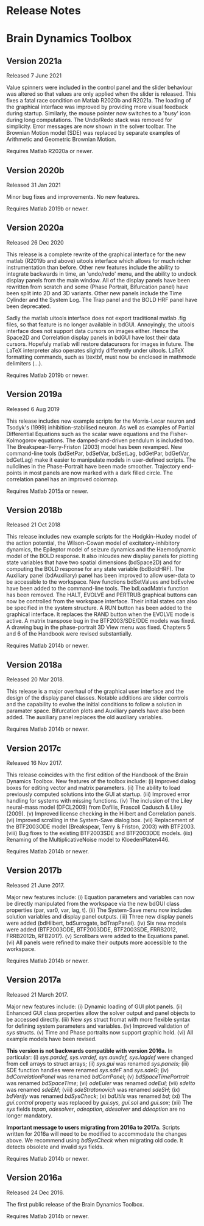 # Release Notes
# Brain Dynamics Toolbox

## Version 2021a
Released 7 June 2021

Value spinners were included in the control panel and the slider behaviour was altered so that values are only applied when the slider is released. This fixes a fatal race condition on Matlab R2020b and R2021a. The loading of the graphical interface was improved by providing more visual feedback during startup. Similarly, the mouse pointer now switches to a 'busy' icon during long computations. The Undo/Redo stack was removed for simplicity. Error messages are now shown in the solver toolbar. The Brownian Motion model (SDE) was replaced by separate examples of Arithmetic and Geometric Brownian Motion.

Requires Matlab R2020a or newer.


## Version 2020b
Released 31 Jan 2021

Minor bug fixes and improvements. No new features.

Requires Matlab 2019b or newer.

## Version 2020a
Released 26 Dec 2020

This release is a complete rewrite of the graphical interface for the new matlab (R2019b and above) uitools interface which allows for much richer instrumentation than before. Other new features include the ability to integrate backwards in time, an 'undo/redo' menu, and the ability to undock display panels from the main window. All of the display panels have been rewritten from scratch and some (Phase Portrait, Bifurcation panel) have been split into 2D and 3D variants. Other new panels include the Time Cylinder and the System Log. The Trap panel and the BOLD HRF panel have been deprecated.

Sadly the matlab uitools interface does not export traditional matlab .fig files, so that feature is no longer available in bdGUI. Annoyingly, the uitools interface does not support data cursors on images either. Hence the Space2D and Correlation display panels in bdGUI have lost their data cursors. Hopefuly matlab will restore datacursors for images in future. The LaTeX interpreter also operates slightly differently under uitools. LaTeX formatting commands, such as \textbf, must now be enclosed in mathmode delimiters ($...$).

Requires Matlab 2019b or newer.

## Version 2019a
Released 6 Aug 2019

This release includes new example scripts for the Morris-Lecar neuron and Tsodyk's (1999) inhibition-stabilised neuron. As well as examples of Partial Differential Equations such as the scalar wave equations and the Fisher-Kolmogorov equations. The damped-and-driven pendulum is included too. The Breakspear-Terry-Friston (2003) model has been revamped. New command-line tools (bdSetPar, bdSetVar, bdSetLag, bdGetPar, bdGetVar, bdGetLag) make it easier to manipulate models in user-defined scripts. The nullclines in the Phase-Portrait have been made smoother. Trajectory end-points in most panels are now marked with a dark filled circle. The correlation panel has an improved colormap.

Requires Matlab 2015a or newer.

## Version 2018b
Released 21 Oct 2018

This release includes new example scripts for the Hodgkin-Huxley model of the action potential, the Wilson-Cowan model of excitatory-inhibitory dynamics, the Epileptor model of seizure dynamics and the Haemodynamic model of the BOLD response. It also inlcudes new display panels for plotting state variables that have two spatial dimensions (bdSpace2D) and for computing the BOLD response for any state variable (bdBoldHRF). The Auxiliary panel (bdAuxiliary) panel has been improved to allow user-data to be accessible to the workspace. New functions bdSetValues and bdEvolve have been added to the command-line tools. The bdLoadMatrix function has been removed. The HALT, EVOLVE and PERTRUB graphical buttons can now be controlled from the workspace interface. Their initial states can also be specified in the system structure. A RUN button has been added to the graphical interface. It replaces the RAND button when the EVOLVE mode is active. A matrix transpose bug in the BTF2003/SDE/DDE models was fixed. A drawing bug in the phase-portrait 3D View menu was fixed. Chapters 5 and 6 of the Handbook were revised substantially.

Requires Matlab 2014b or newer.

## Version 2018a
Released 20 Mar 2018.

This release is a major overhaul of the graphical user interface and the design of the display panel classes. Notable additions are slider controls and the capability to evolve the initial conditions to follow a solution in paramater space. Bifurcation plots and Auxiliary panels have also been added. The auxiliary panel replaces the old auxiliary variables.

Requires Matlab 2014b or newer.

## Version 2017c
Released 16 Nov 2017.

This release coincides with the first edition of the Handbook of the Brain Dynamics Toolbox.
New features of the toolbox include:
(i) Improved dialog boxes for editing vector and matrix parameters.
(ii) The ability to load previously computed solutions into the GUI at startup.
(iii) Improved error handling for systems with missing functions.
(iv) The inclusion of the Liley neural-mass model (DFCL2009) from Dafilis, Frascoli Cadusch & Liley (2009).
(v)  Improved license checking in the Hilbert and Correlation panels.
(vi) Improved scrolling in the System-Save dialog box.
(vii) Replacement of the BTF2003ODE model (Breakspear, Terry & Friston, 2003) with BTF2003.
(viii) Bug fixes to the existing BTF2003SDE and BTF2003DDE models.
(iix) Renaming of the MultiplicativeNoise model to KloedenPlaten446.

Requires Matlab 2014b or newer.

## Version 2017b
Released 21 June 2017. 

Major new features include:
(i) Equation parameters and variables can now be directly manipulated from the workspace via the new bdGUI class properties (par, var0, var, lag, t).
(ii) The System-Save menu now includes solution variables and display panel outputs.
(iii) Three new display panels were added (bdHilbert, bdSurrogate, bdTrapPanel).
(iv) Six new models were added (BTF2003ODE, BTF2003DDE, BTF2003SDE, FRRB2012, FRRB2012b, RFB2017).
(v) Scrollbars were added to the Equations panel. (vi) All panels were refined to make their outputs more accessible to the workspace.

Requires Matlab 2014b or newer.

## Version 2017a
Released 21 March 2017.

Major new features include:
(i) Dynamic loading of GUI plot panels.
(ii) Enhanced GUI class properties allow the solver output and panel objects to be accessed directly. 
(iii) New *sys* struct fromat with more flexible syntax for defining system parameters and variables.
(iv) Improved validation of *sys* structs.
(v) Time and Phase portraits now support graphic hold.
(vi) All example models have been revised.
 
**This version is not backwards compatible with version 2016a.** In particular: 
(i) *sys.pardef, sys.vardef, sys.auxdef, sys.lagdef* were changed from cell arrays to struct arrays; 
(ii) *sys.gui* was renamed *sys.panels*;
(iii) SDE function handles were renamed *sys.sdeF* and *sys.sdeG*;
(iv) *bdCorrelationPanel* was renamed *bdCorrPanel*;
(v) *bdSpaceTimePortrait* was renamed *bdSpaceTime*;
(vi) *odeEuler* was renamed *odeEul*;
(vii) *sdeIto* was renamed *sdeEM*;
(viii) *sdeStratonovich* was renamed *sdeSH*;
(ix) *bdVerify* was renamed *bdSysCheck*;
(x) *bdUtils* was renamed *bd*;
(xi) The *gui.control* property was replaced by *gui.sys, gui.sol* and *gui.sox*;
(xii) The *sys* fields *tspan*, *odesolver*, *odeoption*, *ddesolver* and *ddeoption* are no longer mandatory.

**Important message to users migrating from 2016a to 2017a.** Scripts written for 2016a will need to be modified to accommodate the changes above. We recommend using *bdSysCheck* when migrating old code. It detects obsolete and invalid *sys* fields. 

Requires Matlab 2014b or newer.


## Version 2016a
Released 24 Dec 2016.

The first public release of the Brain Dynamics Toolbox.

Requires Matlab 2014b or newer.